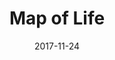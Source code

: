 ---
layout: site
title: "Map of Life"
date: 2017-11-24
categories: [community]
version: 1.5.11
major: 1
minor: 5
patch: 11
slug: map-of-life
link: https://mol.org/datasets/
submitter: lpolepeddi
permalink: /sites/:slug
---